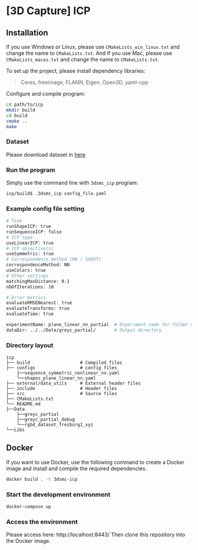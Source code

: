 # [3D Capture] ICP

## Installation

If you use Windows or Linux, please use `CMakeLists_win_linux.txt` and change the name to `CMakeLists.txt`. And if you use Mac, please use `CMakeLists_macos.txt` and change the name to `CMakeLists.txt`.

To set up the project, please install dependency libraries: 
> Ceres, freeimage, FLANN, Eigen, Open3D, yaml-cpp

Configure and compile program:
```sh
cd path/to/icp
mkdir build
cd build
cmake ..
make
```

### Dataset
Please download dataset in [here](https://syncandshare.lrz.de/getlink/fiUgchGbMDtkDJrsPWbAu9/Data.zip)

### Run the program
Simply use the command line with `3dsmc_icp` program:

```sh
icp/build$ .3dsmc_icp config_file.yaml
```

### Example config file setting

```sh
# Task
runShapeICP: true
runSequenceICP: false
# ICP type
useLinearICP: true
# ICP objective(s)
useSymmetric: true
# Correspondence method (NN / SHOOT)
correspondenceMethod: NN
useColors: true
# Other settings
matchingMaxDistance: 0.1
nbOfIterations: 10

# Error metrics
evaluateRMSENearest: true
evaluateTransforms: true
evaluateTime: true                      

experimentName: plane_linear_nn_partial  # Experiment name for folder name
dataDir: ../../Data/greyc_partial/       # Output directory
```

### Directory layout

    icp
    ├── build                   # Compiled files
    ├── configs                 # config files
        ├──sequence_symmetric_nonlinear_nn.yaml
        └──shapes_plane_linear_nn.yaml
    ├── external/data_utils     # External header files
    ├── include                 # Header files
    ├── src                     # Source files
    ├── CMakeLists.txt
    └── README.md
    ├──Data
        ├──greyc_partial
        ├──greyc_partial_debug
        └──rgbd_dataset_freiburg1_xyz
    └──Libs


## Docker

If you want to use Docker, use the following command to create a Docker image and install and compile the required dependencies.

```bash
docker build . -t 3dsmc-icp
```

### Start the development environment

```bash
docker-compose up
```

### Access the environment

Please access here: http://localhost:8443/
Then clone this repository into the Docker image.
